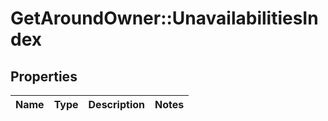 # GetAroundOwner::UnavailabilitiesIndex

## Properties
Name | Type | Description | Notes
------------ | ------------- | ------------- | -------------

